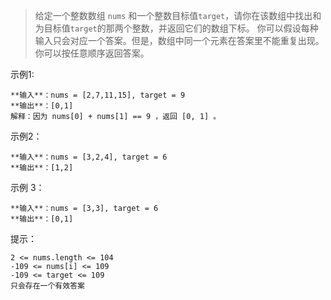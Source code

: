 >给定一个整数数组 `nums` 和一个整数目标值``target``，请你在该数组中找出和为目标值`target`的那两个整数，并返回它们的数组下标。
>你可以假设每种输入只会对应一个答案。但是，数组中同一个元素在答案里不能重复出现。你可以按任意顺序返回答案。

示例1:

```
**输入**：nums = [2,7,11,15], target = 9
**输出**：[0,1]
解释：因为 nums[0] + nums[1] == 9 ，返回 [0, 1] 。
```

示例2：
```
**输入**：nums = [3,2,4], target = 6
**输出**：[1,2]
```

示例 3：

```
**输入**：nums = [3,3], target = 6
**输出**：[0,1]
```
提示：
```
2 <= nums.length <= 104
-109 <= nums[i] <= 109
-109 <= target <= 109
只会存在一个有效答案
```

